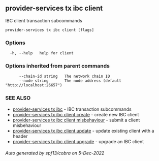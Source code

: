 ## provider-services tx ibc client

IBC client transaction subcommands

```
provider-services tx ibc client [flags]
```

### Options

```
  -h, --help   help for client
```

### Options inherited from parent commands

```
      --chain-id string   The network chain ID
      --node string       The node address (default "http://localhost:26657")
```

### SEE ALSO

* [provider-services tx ibc](provider-services_tx_ibc.md)	 - IBC transaction subcommands
* [provider-services tx ibc client create](provider-services_tx_ibc_client_create.md)	 - create new IBC client
* [provider-services tx ibc client misbehaviour](provider-services_tx_ibc_client_misbehaviour.md)	 - submit a client misbehaviour
* [provider-services tx ibc client update](provider-services_tx_ibc_client_update.md)	 - update existing client with a header
* [provider-services tx ibc client upgrade](provider-services_tx_ibc_client_upgrade.md)	 - upgrade an IBC client

###### Auto generated by spf13/cobra on 5-Dec-2022
